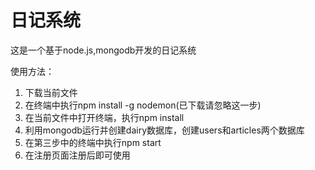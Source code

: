 # 日记系统

这是一个基于node.js,mongodb开发的日记系统

使用方法：

1. 下载当前文件
2. 在终端中执行npm install -g nodemon(已下载请忽略这一步)
3. 在当前文件中打开终端，执行npm install
4. 利用mongodb运行并创建dairy数据库，创建users和articles两个数据库
5. 在第三步中的终端中执行npm start
6. 在注册页面注册后即可使用